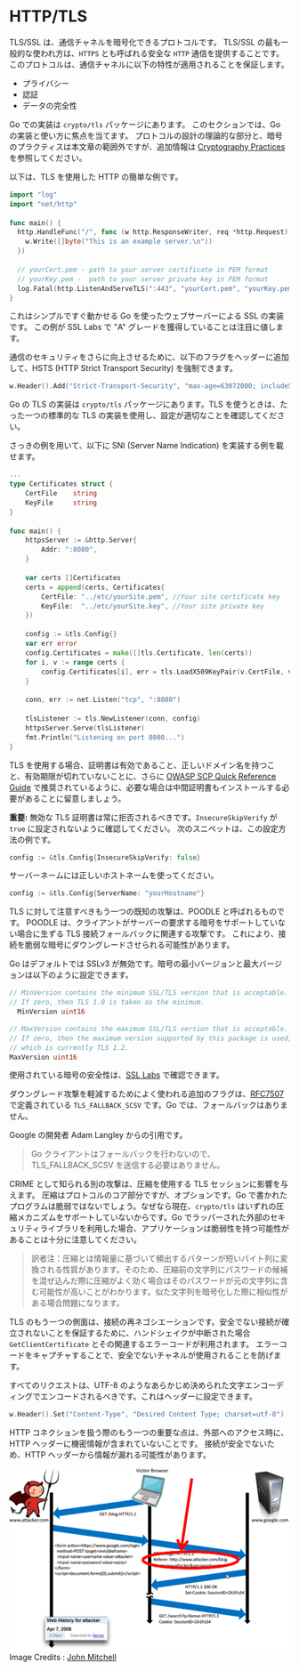 HTTP/TLS
=========

TLS/SSL は、通信チャネルを暗号化できるプロトコルです。
TLS/SSL の最も一般的な使われ方は、`HTTPS` とも呼ばれる安全な `HTTP` 通信を提供することです。
このプロトコルは、通信チャネルに以下の特性が適用されることを保証します。

* プライバシー
* 認証
* データの完全性

Go での実装は `crypto/tls` パッケージにあります。
このセクションでは、Go の実装と使い方に焦点を当てます。
プロトコルの設計の理論的な部分と、暗号のプラクティスは本文章の範囲外ですが、追加情報は [Cryptography Practices][1] を参照してください。

以下は、TLS を使用した HTTP の簡単な例です。

```go
import "log"
import "net/http"

func main() {
  http.HandleFunc("/", func (w http.ResponseWriter, req *http.Request) {
    w.Write([]byte("This is an example server.\n"))
  })

  // yourCert.pem - path to your server certificate in PEM format
  // yourKey.pem -  path to your server private key in PEM format
  log.Fatal(http.ListenAndServeTLS(":443", "yourCert.pem", "yourKey.pem", nil))
}
```

これはシンプルですぐ動かせる Go を使ったウェブサーバーによる SSL の実装です。
この例が SSL Labs で "A" グレードを獲得していることは注目に値します。

通信のセキュリティをさらに向上させるために、以下のフラグをヘッダーに追加して、HSTS (HTTP Strict Transport Security) を強制できます。

```go
w.Header().Add("Strict-Transport-Security", "max-age=63072000; includeSubDomains")
```

Go の TLS の実装は `crypto/tls` パッケージにあります。TLS を使うときは、たった一つの標準的な TLS の実装を使用し、設定が適切なことを確認してください。

さっきの例を用いて、以下に SNI (Server Name Indication) を実装する例を載せます。

```go
...
type Certificates struct {
    CertFile    string
    KeyFile     string
}

func main() {
    httpsServer := &http.Server{
        Addr: ":8080",
    }

    var certs []Certificates
    certs = append(certs, Certificates{
        CertFile: "../etc/yourSite.pem", //Your site certificate key
        KeyFile:  "../etc/yourSite.key", //Your site private key
    })

    config := &tls.Config{}
    var err error
    config.Certificates = make([]tls.Certificate, len(certs))
    for i, v := range certs {
        config.Certificates[i], err = tls.LoadX509KeyPair(v.CertFile, v.KeyFile)
    }

    conn, err := net.Listen("tcp", ":8080")

    tlsListener := tls.NewListener(conn, config)
    httpsServer.Serve(tlsListener)
    fmt.Println("Listening on port 8080...")
}
```

TLS を使用する場合、証明書は有効であること、正しいドメイン名を持つこと、有効期限が切れていないことに、さらに [OWASP SCP Quick Reference Guide][2] で推奨されているように、必要な場合は中間証明書もインストールする必要があることに留意しましょう。

**重要:** 無効な TLS 証明書は常に拒否されるべきです。`InsecureSkipVerify` が `true` に設定されないように確認してください。
次のスニペットは、この設定方法の例です。

```go
config := &tls.Config{InsecureSkipVerify: false}
```

サーバーネームには正しいホストネームを使ってください。

```go
config := &tls.Config{ServerName: "yourHostname"}
```

TLS に対して注意すべきもう一つの既知の攻撃は、POODLE と呼ばれるものです。
POODLE は、クライアントがサーバーの要求する暗号をサポートしていない場合に生ずる TLS 接続フォールバックに関連する攻撃です。
これにより、接続を脆弱な暗号にダウングレードさせられる可能性があります。

Go はデフォルトでは SSLv3 が無効です。暗号の最小バージョンと最大バージョンは以下のように設定できます。

```go
// MinVersion contains the minimum SSL/TLS version that is acceptable.
// If zero, then TLS 1.0 is taken as the minimum.
  MinVersion uint16
```

```go
// MaxVersion contains the maximum SSL/TLS version that is acceptable.
// If zero, then the maximum version supported by this package is used,
// which is currently TLS 1.2.
MaxVersion uint16
```

使用されている暗号の安全性は、[SSL Labs][4] で確認できます。

ダウングレード攻撃を軽減するためによく使われる追加のフラグは、[RFC7507][3] で定義されている `TLS_FALLBACK_SCSV` です。Go では、フォールバックはありません。

Google の開発者 Adam Langley からの引用です。

> Go クライアントはフォールバックを行わないので、TLS_FALLBACK_SCSV を送信する必要はありません。

CRIME として知られる別の攻撃は、圧縮を使用する TLS セッションに影響を与えます。
圧縮はプロトコルのコア部分ですが、オプションです。Go で書かれたプログラムは脆弱ではないでしょう。なぜなら現在、`crypto/tls` はいずれの圧縮メカニズムをサポートしていないからです。Go でラッパーされた外部のセキュリティライブラリを利用した場合、アプリケーションは脆弱性を持つ可能性があることは十分に注意してください。
> 訳者注：圧縮とは情報量に基づいて頻出するパターンが短いバイト列に変換される性質があります。そのため、圧縮前の文字列にパスワードの候補を混ぜ込んだ際に圧縮がよく効く場合はそのパスワードが元の文字列に含む可能性が高いことがわかります。似た文字列を暗号化した際に相似性がある場合問題になります。

TLS のもう一つの側面は、接続の再ネゴシエーションです。安全でない接続が確立されないことを保証するために、ハンドシェイクが中断された場合 `GetClientCertificate` とその関連するエラーコードが利用されます。
エラーコードをキャプチャすることで、安全でないチャネルが使用されることを防げます。

すべてのリクエストは、UTF-8 のようなあらかじめ決められた文字エンコーディングでエンコードされるべきです。これはヘッダーに設定できます。

```go
w.Header().Set("Content-Type", "Desired Content Type; charset=utf-8")
```

HTTP コネクションを扱う際のもう一つの重要な点は、外部へのアクセス時に、HTTP ヘッダーに機密情報が含まれていないことです。
接続が安全でないため、HTTP ヘッダーから情報が漏れる可能性があります。

![HTTP Header Leak](img/InsecureHeader.png)
Image Credits : [John Mitchell][5]

[1]: ../cryptographic-practices/README.md
[2]: https://www.owasp.org/images/0/08/OWASP_SCP_Quick_Reference_Guide_v2.pdf
[3]: https://tools.ietf.org/html/rfc7507
[4]: https://ssllabs.com/
[5]: https://crypto.stanford.edu/cs155old/cs155-spring14/lectures/09-web-site-sec.pdf
